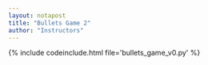 ```yaml
---
layout: notapost
title: "Bullets Game 2"
author: "Instructors"
---
```


{% include codeinclude.html file='bullets_game_v0.py' %}

